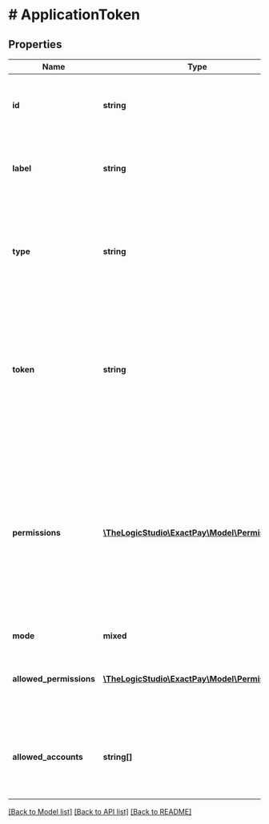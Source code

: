 # # ApplicationToken

## Properties

Name | Type | Description | Notes
------------ | ------------- | ------------- | -------------
**id** | **string** | Application Token identifier in Exact Payments system. | [optional] [readonly]
**label** | **string** | Free text to quickly identify the created Application Token. | [optional]
**type** | **string** | Determines the type of the token. This endpoint only creates Application Tokens. For more details, check our [guide](https://developer.exactpay.com/docs/Authentication). | [optional] [readonly] [default to 'application']
**token** | **string** | Application Token used by non-human user to access other API endpoints. Place this token in the &#x60;Authorization&#x60; header when you call other endpoints. It will not expire. | [optional] [readonly]
**permissions** | [**\TheLogicStudio\ExactPay\Model\Permissions[]**](Permissions.md) | Operations that can be performed with the created Application Token. Giving the Application Token more permissions than those assigned to the current user who is creating the Application Token is not allowed. | [optional]
**mode** | **mixed** |  | [optional]
**allowed_permissions** | [**\TheLogicStudio\ExactPay\Model\Permissions[]**](Permissions.md) | Operations that can be performed with the created Application Token. | [optional] [readonly]
**allowed_accounts** | **string[]** | List of Organization and Account identifiers that the created Application Token has access to. | [optional] [readonly]

[[Back to Model list]](../../README.md#models) [[Back to API list]](../../README.md#endpoints) [[Back to README]](../../README.md)
